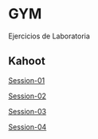 # GYM
Ejercicios de Laboratoria

## Kahoot

[Session-01](https://create.kahoot.it/details/8fdc1e3e-6efb-4b16-8848-8b4fc8915f93)

[Session-02](https://create.kahoot.it/details/c6f02512-5052-48d6-8f14-1ab7b1aada39)

[Session-03](https://create.kahoot.it/share/gym-session-02/13cd003e-e988-4061-b247-b5b3c542cd98)

[Session-04](https://create.kahoot.it/share/gym-session-04/3660e665-90b2-4bc0-9ed7-60ac23df7293)

